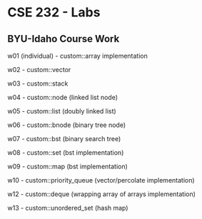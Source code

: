 # CSE 232 - Labs
## BYU-Idaho Course Work

w01 (individual) - custom::array implementation

w02 - custom::vector

w03 - custom::stack

w04 - custom::node (linked list node)

w05 - custom::list (doubly linked list)

w06 - custom::bnode (binary tree node)

w07 - custom::bst (binary search tree)

w08 - custom::set (bst implementation)

w09 - custom::map (bst implementation)

w10 - custom::priority_queue (vector/percolate implementation)

w12 - custom::deque (wrapping array of arrays implementation)

w13 - custom::unordered_set (hash map)
